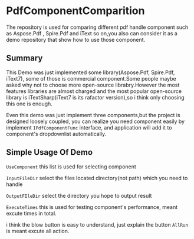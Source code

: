 # PdfComponentComparition
The repository is used for comparing different pdf handle component such as Aspose.Pdf , Spire.Pdf and iText so on,you also can consider it as a demo repository that show how to use those component.

## Summary

This Demo was just implemented some library(Aspose.Pdf, Spire.Pdf, iText7), some of those is commercial component.Some people maybe asked why not to choose more open-source librabry.However the most features libraries are almost charged and the most popular open-source library is iTextSharp(iText7 is its rafactor version),so i think only choosing this one is enough.

Even this demo was just implement three components,but the project is designed loosely coupled, you can realize you need component easily by implement `IPdfComponentFunc` interface, and application will add it to component's dropdownlist automatically. 

## Simple Usage Of Demo

`UseComponent` this list is used for selecting component

`InputFileDir` select the files located directory(not path) which you need to handle

`OutputFIleDir` select the directory you hope to output result

`ExecuteTimes` this is used for testing component's performance, meant excute times in total.

i think the blow button is easy to understand, just explain the button `AllRun` is meant excute all action.
